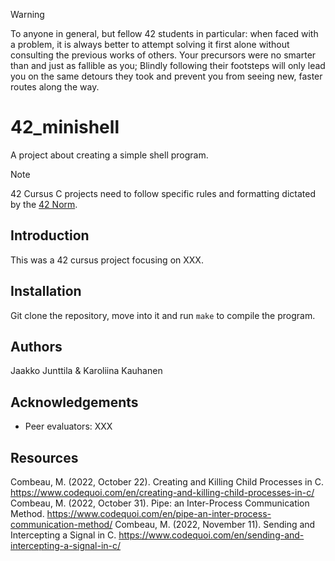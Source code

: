 > [!WARNING]
> To anyone in general, but fellow 42 students in particular: when faced with a problem, it is always better to attempt solving it first alone without consulting the previous works of others. Your precursors were no smarter than and just as fallible as you; Blindly following their footsteps will only lead you on the same detours they took and prevent you from seeing new, faster routes along the way.

# 42_minishell
A project about creating a simple shell program.

> [!NOTE]  
> 42 Cursus C projects need to follow specific rules and formatting dictated by the [42 Norm](https://github.com/42School/norminette/tree/master/pdf).

## Introduction
This was a 42 cursus project focusing on XXX.

## Installation
Git clone the repository, move into it and run `make` to compile the program.

## Authors
Jaakko Junttila & Karoliina Kauhanen

## Acknowledgements
- Peer evaluators: XXX

## Resources
Combeau, M. (2022, October 22). Creating and Killing Child Processes in C. https://www.codequoi.com/en/creating-and-killing-child-processes-in-c/
Combeau, M. (2022, October 31). Pipe: an Inter-Process Communication Method. https://www.codequoi.com/en/pipe-an-inter-process-communication-method/
Combeau, M. (2022, November 11). Sending and Intercepting a Signal in C. https://www.codequoi.com/en/sending-and-intercepting-a-signal-in-c/